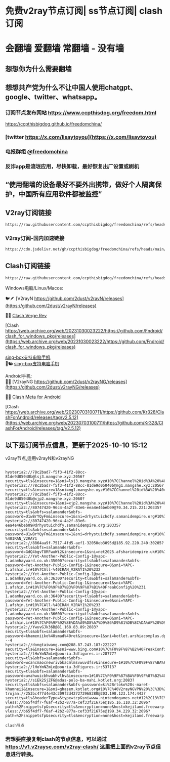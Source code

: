 # 免费v2ray节点订阅| ss节点订阅| clash订阅
# 会翻墙 爱翻墙 常翻墙 - 没有墙
## 想想你为什么需要翻墙
## 想想共产党为什么不让中国人使用chatgpt、google、twitter、whatsapp。
### 订阅节点发布网站 https://www.ccpthisdog.org/freedom.html
https://ccpthisbigdog.github.io/freedomchina/
### [twitter  https://x.com/lisaytoyou](https://x.com/lisaytoyou)
### 电报群组 [@freedomchina](@freedomchina)
### 反诈app是流氓应用，尽快卸载，最好恢复出厂设置或刷机

## “使用翻墙的设备最好不要外出携带，做好个人隔离保护，中国所有应用软件都被监控”

## V2ray订阅链接    

~~~
https://raw.githubusercontent.com/ccpthisbigdog/freedomchina/refs/heads/main/subdom.txt
~~~  

### V2ray订阅-国内加速链接  

~~~
https://cdn.jsdelivr.net/gh/ccpthisbigdog/freedomchina/refs/heads/main/subdom.txt
~~~ 
 
## Clash订阅链接  

~~~
https://raw.githubusercontent.com/ccpthisbigdog/freedomchina/refs/heads/main/clab.yaml
~~~

Windows电脑/Linux/Macos:  

🐦🪶 [V2rayN https://github.com/2dust/v2rayN/releases](https://github.com/2dust/v2rayN/releases)  

🐬🐋  [Clash Verge Rev](https://github.com/clash-verge-rev/clash-verge-rev/releases)  

[Clash 
https://web.archive.org/web/20231030023222/https://github.com/Fndroid/clash_for_windows_pkg/releases](https://web.archive.org/web/20231030023222/https://github.com/Fndroid/clash_for_windows_pkg/releases)

[sing-box支持电脑手机](https://github.com/SagerNet/sing-box/releases)  
🐎🐿️  [sing-box支持电脑手机](https://github.com/SagerNet/sing-box/releases)  

Android手机:  
🍐🥥  [V2rayNG https://github.com/2dust/v2rayNG/releases](https://github.com/2dust/v2rayNG/releases)  

🌭🍤 [Clash Meta for Android](https://github.com/MetaCubeX/ClashMetaForAndroid/releases)  


[Clash https://web.archive.org/web/20230703100711/https://github.com/Kr328/ClashForAndroid/releases/tag/v2.5.12](https://web.archive.org/web/20230703100711/https://github.com/Kr328/ClashForAndroid/releases/tag/v2.5.12)

## 以下是订阅节点信息，更新于2025-10-10 15:12

v2ray节点,适用v2rayN和v2rayNG

~~~

hysteria2://78c2bad7-f5f3-41f2-88cc-81de9d05040b@lsj3.mangshe.xyz:2056?security=tls&insecure=1&sni=lsj3.mangshe.xyz#10%7CChannel%20id%3A%20%40vpnserverrr%F0%9F%87%BA
hysteria2://78c2bad7-f5f3-41f2-88cc-81de9d05040b@mg1.mangshe.xyz:2056?security=tls&insecure=1&sni=mg1.mangshe.xyz#10%7CChannel%20id%3A%20%40vpnserverrr%F0%9F%87%BA%F0%9F%87%B8
hysteria2://78c2bad7-f5f3-41f2-88cc-81de9d05040b@xjp2.mangshe.xyz:2060?security=tls&insecure=1&sni=xjp2.mangshe.xyz#10%7CChannel%20id%3A%20%40vpnserverrr
hysteria2://80747420-96c4-4a2f-83e6-eea4e46beb09@70.34.215.221:20335?security=tls&obfs=salamander&obfs-password=U1wBrYQyFm&insecure=1&sni=drhystuichdfy.samanidempire.org#10%7C%40IRAN_V2RAY1%20%231
hysteria2://80747420-96c4-4a2f-83e6-eea4e46beb09@drhystuichdfy.samanidempire.org:20335?security=tls&obfs=salamander&obfs-password=U1wBrYQyFm&insecure=1&sni=drhystuichdfy.samanidempire.org#10%7CAll-%40IRAN_V2RAY1
hysteria2://8864aa9f-7517-4fd5-aef1-32050eb3095d@185.92.220.240:30205?security=tls&obfs=salamander&obfs-password=GdQ4bgvT8RFwuWi2&insecure=1&sni=net2025.afsharidempire.uk#10%7C%40Daily_Configs%20%231
hysteria2://Yet-Another-Public-Config-1@yapc-1.adamhayward.co.uk:35000?security=tls&obfs=salamander&obfs-password=Yet-Another-Public-Config-1&insecure=0&sni=YAPC-1.afshin.ir#10%7CAll-%40IRAN_V2RAY1%20%232
hysteria2://Yet-Another-Public-Config-1@yapc-1.adamhayward.co.uk:36300?security=tls&obfs=salamander&obfs-password=Yet-Another-Public-Config-1&insecure=1&sni=YAPC-1.afshin.ir#10%7C%F0%9F%87%B3%F0%9F%87%B1%40FreakConfig%20%231
hysteria2://Yet-Another-Public-Config-1@yapc-1.adamhayward.co.uk:36400?security=tls&obfs=salamander&obfs-password=Yet-Another-Public-Config-1&insecure=0&sni=YAPC-1.afshin.ir#10%7CAll-%40IRAN_V2RAY1%20%233
hysteria2://Yet-Another-Public-Config-1@yapc-1.adamhayward.co.uk:36600?security=tls&obfs=salamander&obfs-password=Yet-Another-Public-Config-1&insecure=0&sni=YAPC-1.afshin.ir#10%7C%F0%9F%92%8E%DA%A9%D8%A7%D9%86%D9%81%DB%8C%DA%AF%20%D9%87%D8%A7%DB%8C%20%D8%A8%DB%8C%D8%B4%D8%AA%D8%B1%20%D8%AF%D8%B1%20%DA%86%D9%86%D9%84%20%D8%AA%D9%84%DA%AF%D8%B1%D8%A7...
hysteria2://YwuvGJk36B@81.168.83.89:2083?security=tls&obfs=salamander&obfs-password=khameniiko%40smad%40ret&insecure=1&sni=kotlet.arshiacomplus.dpdns.org#10%7CMCI---4
hysteria2://dongtaiwang.com@208.87.243.187:22222?security=tls&insecure=1&sni=www.bing.com#10%7C%F0%9F%87%B2%40FreakConfig
hysteria2://lHoYmNZmLe@pouria.3dfigures.ir:28777?security=tls&obfs=salamander&obfs-password=wcancmaocnewrivbkacmlmsvwuvdfsv&insecure=1#10%7C%F0%9F%87%BA%F0%9F%87%B2%40FreakConfig
hysteria2://lHoYmNZmLe@pouria.3dfigures.ir:53713?security=tls&obfs=salamander&obfs-password=uvahwuicbhwabhvlhv&insecure=1#10%7C%F0%9F%87%BA%F0%9F%87%B2%40FreakConfig%20%231
hysteria2://siEk2SjZFG@adas-polo-ba-mahi.kotlet.org:2083?security=tls&obfs=salamander&obfs-password=ki%28rtoko%28s-maret-khamneii&insecure=1&sni=ghasem.kotlet.org#10%7C%40V2rayNGVPN%20%3C%3D%20%DA%A9%D8%A7%D9%86%D9%81%DB%8C%DA%AF%20%D8%B1%D8%A7%DB%8C%DA%AF%D8%A7%D9%86%20%231
trojan://253bc477d4e43c209f2d427272968280@203.198.123.174:443?security=tls&headerType=&type=tcp&sni=www.nintendogames.net#12%2C13%7C%E9%A6%99%E6%B8%AF6%7C%40ripaojiedian
vless://b65f4df7-f6af-42b2-877a-cef33f21675e@185.16.110.32:2096?path=%2Fsnippetsfp&security=tls&encryption=none&host=kejiland.freewarp.eu.org&type=ws&sni=kejiland.freewarp.eu.org#14%7CFR_speednode_0005
vless://b65f4df7-f6af-42b2-877a-cef33f21675e@199.34.229.32:2096?path=%2Fsnippetsfp&security=tls&encryption=none&host=kejiland.freewarp.eu.org&type=ws&sni=kejiland.freewarp.eu.org#14%7CUS_speednode_0032

~~~


```
clash节点
```
### 若想要直接复制clash的节点信息，可以通过 https://v1.v2rayse.com/v2ray-clash/ 这里把上面的v2ray节点信息进行转换。
